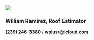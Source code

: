 ![](20253031340-20253031910-ABI-AL132025-GEOCOLOR-1000x1000.gif)
### **William Ramirez**, Roof Estimator

**(239) 246-3380** / **[wplusr@icloud.com](mailto:wplusr@icloud.com)**
